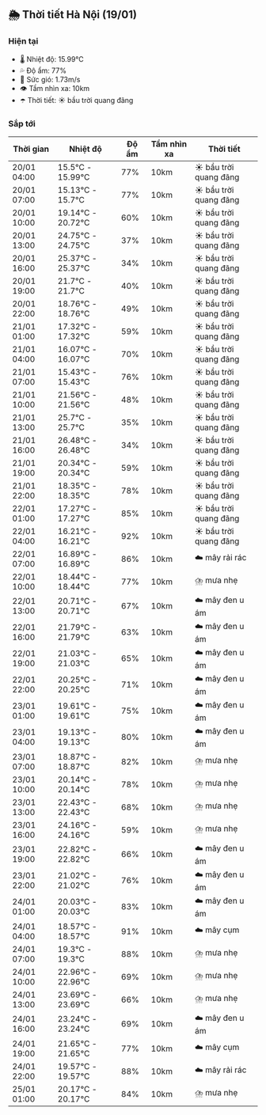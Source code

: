 ## 🌦️ Thời tiết Hà Nội (19/01)

### Hiện tại

- 🌡️ Nhiệt độ: 15.99℃
- 💦 Độ ẩm: 77%
- 💨 Sức gió: 1.73m/s
- 👁️ Tầm nhìn xa: 10km
- ☂️ Thời tiết: ☀️ bầu trời quang đãng

### Sắp tới

| Thời gian | Nhiệt độ | Độ ẩm | Tầm nhìn xa | Thời tiết |
| --- | --- | --- | --- | --- |
| 20/01 04:00 | 15.5℃ - 15.99℃ | 77% | 10km | ☀️ bầu trời quang đãng |
| 20/01 07:00 | 15.13℃ - 15.7℃ | 77% | 10km | ☀️ bầu trời quang đãng |
| 20/01 10:00 | 19.14℃ - 20.72℃ | 60% | 10km | ☀️ bầu trời quang đãng |
| 20/01 13:00 | 24.75℃ - 24.75℃ | 37% | 10km | ☀️ bầu trời quang đãng |
| 20/01 16:00 | 25.37℃ - 25.37℃ | 34% | 10km | ☀️ bầu trời quang đãng |
| 20/01 19:00 | 21.7℃ - 21.7℃ | 40% | 10km | ☀️ bầu trời quang đãng |
| 20/01 22:00 | 18.76℃ - 18.76℃ | 49% | 10km | ☀️ bầu trời quang đãng |
| 21/01 01:00 | 17.32℃ - 17.32℃ | 59% | 10km | ☀️ bầu trời quang đãng |
| 21/01 04:00 | 16.07℃ - 16.07℃ | 70% | 10km | ☀️ bầu trời quang đãng |
| 21/01 07:00 | 15.43℃ - 15.43℃ | 76% | 10km | ☀️ bầu trời quang đãng |
| 21/01 10:00 | 21.56℃ - 21.56℃ | 48% | 10km | ☀️ bầu trời quang đãng |
| 21/01 13:00 | 25.7℃ - 25.7℃ | 35% | 10km | ☀️ bầu trời quang đãng |
| 21/01 16:00 | 26.48℃ - 26.48℃ | 34% | 10km | ☀️ bầu trời quang đãng |
| 21/01 19:00 | 20.34℃ - 20.34℃ | 59% | 10km | ☀️ bầu trời quang đãng |
| 21/01 22:00 | 18.35℃ - 18.35℃ | 78% | 10km | ☀️ bầu trời quang đãng |
| 22/01 01:00 | 17.27℃ - 17.27℃ | 85% | 10km | ☀️ bầu trời quang đãng |
| 22/01 04:00 | 16.21℃ - 16.21℃ | 92% | 10km | ☀️ bầu trời quang đãng |
| 22/01 07:00 | 16.89℃ - 16.89℃ | 86% | 10km | ☁️ mây rải rác |
| 22/01 10:00 | 18.44℃ - 18.44℃ | 77% | 10km | ⛈️ mưa nhẹ |
| 22/01 13:00 | 20.71℃ - 20.71℃ | 67% | 10km | ☁️ mây đen u ám |
| 22/01 16:00 | 21.79℃ - 21.79℃ | 63% | 10km | ☁️ mây đen u ám |
| 22/01 19:00 | 21.03℃ - 21.03℃ | 65% | 10km | ☁️ mây đen u ám |
| 22/01 22:00 | 20.25℃ - 20.25℃ | 71% | 10km | ☁️ mây đen u ám |
| 23/01 01:00 | 19.61℃ - 19.61℃ | 75% | 10km | ☁️ mây đen u ám |
| 23/01 04:00 | 19.13℃ - 19.13℃ | 80% | 10km | ☁️ mây đen u ám |
| 23/01 07:00 | 18.87℃ - 18.87℃ | 82% | 10km | ⛈️ mưa nhẹ |
| 23/01 10:00 | 20.14℃ - 20.14℃ | 78% | 10km | ⛈️ mưa nhẹ |
| 23/01 13:00 | 22.43℃ - 22.43℃ | 68% | 10km | ⛈️ mưa nhẹ |
| 23/01 16:00 | 24.16℃ - 24.16℃ | 59% | 10km | ⛈️ mưa nhẹ |
| 23/01 19:00 | 22.82℃ - 22.82℃ | 66% | 10km | ☁️ mây đen u ám |
| 23/01 22:00 | 21.02℃ - 21.02℃ | 76% | 10km | ☁️ mây đen u ám |
| 24/01 01:00 | 20.03℃ - 20.03℃ | 83% | 10km | ☁️ mây đen u ám |
| 24/01 04:00 | 18.57℃ - 18.57℃ | 91% | 10km | ☁️ mây cụm |
| 24/01 07:00 | 19.3℃ - 19.3℃ | 88% | 10km | ⛈️ mưa nhẹ |
| 24/01 10:00 | 22.96℃ - 22.96℃ | 69% | 10km | ⛈️ mưa nhẹ |
| 24/01 13:00 | 23.69℃ - 23.69℃ | 66% | 10km | ⛈️ mưa nhẹ |
| 24/01 16:00 | 23.24℃ - 23.24℃ | 69% | 10km | ☁️ mây đen u ám |
| 24/01 19:00 | 21.65℃ - 21.65℃ | 77% | 10km | ☁️ mây cụm |
| 24/01 22:00 | 19.57℃ - 19.57℃ | 88% | 10km | ☁️ mây rải rác |
| 25/01 01:00 | 20.17℃ - 20.17℃ | 84% | 10km | ⛈️ mưa nhẹ |
